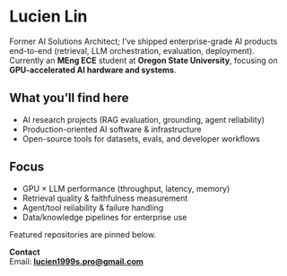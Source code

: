 # Lucien Lin

Former AI Solutions Architect; I’ve shipped enterprise-grade AI products end-to-end (retrieval, LLM orchestration, evaluation, deployment).  
Currently an **MEng ECE** student at **Oregon State University**, focusing on **GPU-accelerated AI hardware and systems**.

## What you’ll find here
- AI research projects (RAG evaluation, grounding, agent reliability)
- Production-oriented AI software & infrastructure
- Open-source tools for datasets, evals, and developer workflows

## Focus
- GPU × LLM performance (throughput, latency, memory)
- Retrieval quality & faithfulness measurement
- Agent/tool reliability & failure handling
- Data/knowledge pipelines for enterprise use

Featured repositories are pinned below.

**Contact**  
Email: **lucien1999s.pro@gmail.com**
